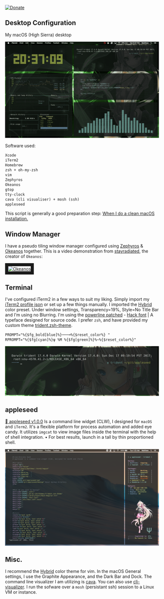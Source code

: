 [![Donate](https://img.shields.io/badge/Donate-PayPal-green.svg)](https://www.paypal.com/cgi-bin/webscr?cmd=_s-xclick&hosted_button_id=KYEHRWKYCD3A2)

## Desktop Configuration

My macOS (High Sierra) desktop 

![macOS](/img/macOS.gif)


Software used:

    Xcode
    iTerm2
    Homebrew
    zsh + oh-my-zsh
    vim
    Zephyros
    Okeanos
    gtop
    tty-clock
    cava (cli visualiser) + mosh (ssh)
    appleseed

This script is generally a good preparation step: [When I do a clean macOS installation.](https://github.com/mzdr/macOS) 

## Window Manager
I have a pseudo tiling window manager configured using [Zephyros](https://github.com/sdegutis/zephyros) & [Okeanos](https://github.com/stayradiated/okeanos) together. This is a video demonstration from [stayradiated](https://github.com/stayradiated), the creator of `Okeanos`: 

<a href="http://www.youtube.com/watch?feature=player_embedded&v=10Zwc6r5sLs
" target="_blank"><img src="http://img.youtube.com/vi/10Zwc6r5sLs/0.jpg" 
alt="Okeanos" width="240" height="180" border="10" /></a>

## Terminal
I've configured iTerm2 in a few ways to suit my liking. Simply import my [iTerm2 profile json](https://github.com/mattinclude/appleseed/tree/master/backup) or set up a few things manually. I imported the [Hybrid](https://github.com/mattinclude/appleseed/tree/master/backup) color preset. Under window settings, Transparency=19%, Style=No Title Bar and I'm using no Blurring. I'm using the [powerline patched](https://github.com/powerline/fonts) - [Hack font](https://github.com/mattinclude/appleseed/tree/master/backup) | A typeface designed for source code. I prefer `zsh`, and have provided my custom theme [trident.zsh-theme](https://github.com/mattinclude/appleseed/tree/master/backup). 

    PROMPT="%{$fg_bold[blue]%}───╼%{$reset_color%} "
    RPROMPT="%{$fg[cyan]%}ψ %M %{$fg[green]%}%~%{$reset_color%}"


![macOS](/img/trident_zsh.png)

## appleseed
[ appleseed v1.0.0](https://github.com/mattinclude/appleseed) Is a command line widget (CLW), I designed for `macOS` and `iTerm2`. It's a flexible platform for process automation and added eye candy. It utilizes `imgcat` to view image files inside the terminal with the help of shell integration. • For best results, launch in a tall by thin proportioned shell.

![appleseed](/img/appleseed.png)

## Misc.
I recommend the [Hybrid](https://github.com/mattinclude/appleseed/tree/master/backup) color theme for vim. In the macOS General settings, I use the Graphite Appearance, and the Dark Bar and Dock. The command line visualizer I am utilizing is [cava](https://github.com/karlstav/cava). You can also use [cli-visualizer](https://github.com/dpayne/cli-visualizer). I run the sofware over a `mosh` (persistant ssh) session to a Linux VM or instance.   
